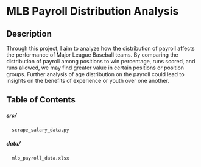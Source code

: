 # MLB Payroll Distribution Analysis
<h2>Description</h2>
Through this project, I aim to analyze how the distribution of payroll affects the performance of Major League Baseball teams. By comparing the distribution of payroll among positions to win percentage, runs scored, and runs allowed, we may find greater value in certain positions or position groups. Further analysis of age distribution on the payroll could lead to insights on the benefits of experience or youth over one another.
<h2>Table of Contents</h2>
<h5>src/</h5>

      scrape_salary_data.py
<h5>data/</h5>

      mlb_payroll_data.xlsx
<h2></h2>
